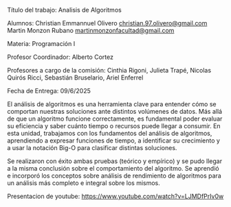 Título del trabajo: Analisis de Algoritmos

Alumnos:
            Christian Emmannuel Olivero    christian.97.olivero@gmail.com
            Martin Monzon Rubano            martinmonzonfacultad@gmail.com 
            
Materia: Programación I

Profesor Coordinador: Alberto Cortez

Profesores a cargo de la comisión: 
Cinthia Rigoni, 
Julieta Trapé, 
Nicolas Quirós Ricci, 
Sebastián Bruselario, 
Ariel Enferrel


Fecha de Entrega: 09/6/2025

El análisis de algoritmos es una herramienta clave para entender cómo se comportan nuestras soluciones ante distintos volúmenes de datos. Más allá de que un algoritmo funcione correctamente, es fundamental poder evaluar su eficiencia y saber cuánto tiempo o recursos puede llegar a consumir. En esta unidad, trabajamos con los fundamentos del análisis de algoritmos, aprendiendo a expresar funciones de tiempo, a identificar su crecimiento y a usar la notación Big-O para clasificar distintas soluciones.

Se realizaron con éxito ambas pruebas (teórico y empírico) y se pudo llegar a la misma conclusión sobre el comportamiento del algoritmo.
Se aprendió e incorporó los conceptos sobre análisis de rendimiento de algoritmos para un análisis más completo e integral sobre los mismos.

Presentacion de youtube: https://www.youtube.com/watch?v=LJMDfPrIv0w
